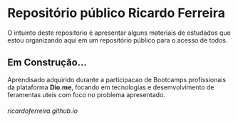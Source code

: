 # Repositório público Ricardo Ferreira

O intuinto deste repositorio é apresentar alguns materiais de estudados que estou organizando aqui em um repositório público para o acesso de todos.

## Em Construção...

Aprendisado adquirido durante a participacao de Bootcamps profissionais da plataforma **Dio.me**, focando em tecnologias e desemvolvimento de feramentas uteis com foco no problema apresentado.
###### ricardoferreira.github.io
